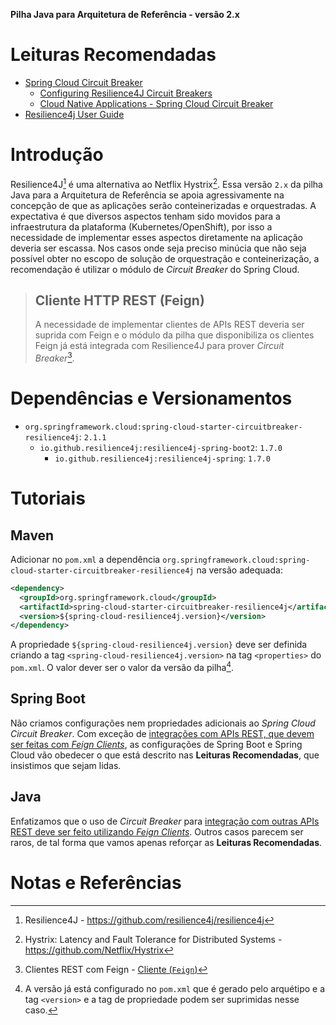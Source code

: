 **Pilha Java para Arquitetura de Referência - versão 2.x**

# Leituras Recomendadas

- [Spring Cloud Circuit Breaker](https://spring.io/projects/spring-cloud-circuitbreaker)
  - [Configuring Resilience4J Circuit Breakers](https://docs.spring.io/spring-cloud-circuitbreaker/docs/current/reference/html/#configuring-resilience4j-circuit-breakers)
  - [Cloud Native Applications - Spring Cloud Circuit Breaker](https://docs.spring.io/spring-cloud-commons/docs/current/reference/html/#spring-cloud-circuit-breaker)
- [Resilience4j  User Guide](https://resilience4j.readme.io/v1.7.0/docs)

# Introdução

Resilience4J[^r4j] é uma alternativa ao Netflix Hystrix[^hystrix]. Essa versão `2.x` da pilha Java para a Arquitetura de Referência se apoia agressivamente na concepção de que as aplicações serão conteinerizadas e orquestradas. A expectativa é que diversos aspectos tenham sido movidos para a infraestrutura da plataforma (Kubernetes/OpenShift), por isso a necessidade de implementar esses aspectos diretamente na aplicação deveria ser escassa. Nos casos onde seja preciso minúcia que não seja possível obter no escopo de solução de orquestração e conteinerização, a recomendação é utilizar o módulo de _Circuit Breaker_ do Spring Cloud.

> ## Cliente HTTP REST (Feign)
> A necessidade de implementar clientes de APIs REST deveria ser suprida com Feign e o módulo da pilha que disponibiliza os clientes Feign já está integrada com Resilience4J para prover _Circuit Breaker_[^pilha-rest-client].

# Dependências e Versionamentos

- `org.springframework.cloud:spring-cloud-starter-circuitbreaker-resilience4j`: `2.1.1`
  - `io.github.resilience4j:resilience4j-spring-boot2`: `1.7.0`
    - `io.github.resilience4j:resilience4j-spring`: `1.7.0`

# Tutoriais

## Maven

Adicionar no `pom.xml` a dependência `org.springframework.cloud:spring-cloud-starter-circuitbreaker-resilience4j` na versão adequada:

```xml
<dependency>
  <groupId>org.springframework.cloud</groupId>
  <artifactId>spring-cloud-starter-circuitbreaker-resilience4j</artifactId>
  <version>${spring-cloud-resilience4j.version}</version>
</dependency>
```

A propriedade `${spring-cloud-resilience4j.version}` deve ser definida criando a tag `<spring-cloud-resilience4j.version>` na tag `<properties>` do `pom.xml`. O valor dever ser o valor da versão da pilha[^obs-versao-no-archetype].

## Spring Boot

Não criamos configurações nem propriedades adicionais ao  _Spring Cloud Circuit Breaker_. Com exceção de [integrações com APIs REST, que devem ser feitas com _Feign Clients_](./RESTCLIENT.md), as configurações de Spring Boot e Spring Cloud vão obedecer o que está descrito nas **Leituras Recomendadas**, que insistimos que sejam lidas.

## Java

Enfatizamos que o uso de _Circuit Breaker_ para [integração com outras APIs REST deve ser feito utilizando _Feign Clients_](./RESTCLIENT.md). Outros casos parecem ser raros, de tal forma que vamos apenas reforçar as **Leituras Recomendadas**.

# Notas e Referências

[^r4j]: Resilience4J - https://github.com/resilience4j/resilience4j
[^obs-versao-no-archetype]: A versão já está configurado no `pom.xml` que é gerado pelo arquétipo e a tag `<version>` e a tag de propriedade podem ser suprimidas nesse caso.
[^pilha-rest-client]: Clientes REST com Feign - [Cliente (`Feign`)](./RESTCLIENT.md)
[^hystrix]: Hystrix: Latency and Fault Tolerance for Distributed Systems - https://github.com/Netflix/Hystrix
